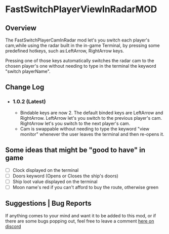 # FastSwitchPlayerViewInRadarMOD

## Overview
The FastSwitchPlayerCamInRadar mod let's you switch each player's cam,while using the radar built in the in-game Terminal, by pressing some predefined hotkeys, such as:LeftArrow, RightArrow keys.

Pressing one of those keys automatically switches the radar cam to the chosen player's one without needing to type in the terminal the keyword "switch playerName".

## Change Log

* ### 1.0.2 (Latest)

  - Bindable keys are now 2. The default binded keys are LeftArrow and RightArrow. LeftArrow let's you switch to the previous player's cam. RightArrow let's you switch to the next player's cam.
  - Cam is swappable without needing to type the keyword "view monitor" whenever the user leaves the terminal and then re-opens it.
 
## Some ideas that might be "good to have" in game
- [ ] Clock displayed on the terminal
- [ ] Doors keyword (Opens or Closes the ship's doors)
- [ ] Ship loot value displayed on the terminal
- [ ] Moon name's red if you can't afford to buy the route, otherwise green

## Suggestions | Bug Reports

If anything comes to your mind and want it to be added to this mod, or if there are some bugs popping out, feel free to leave a comment [here on discord](https://discord.com/channels/1168655651455639582/1181265352911503430)

